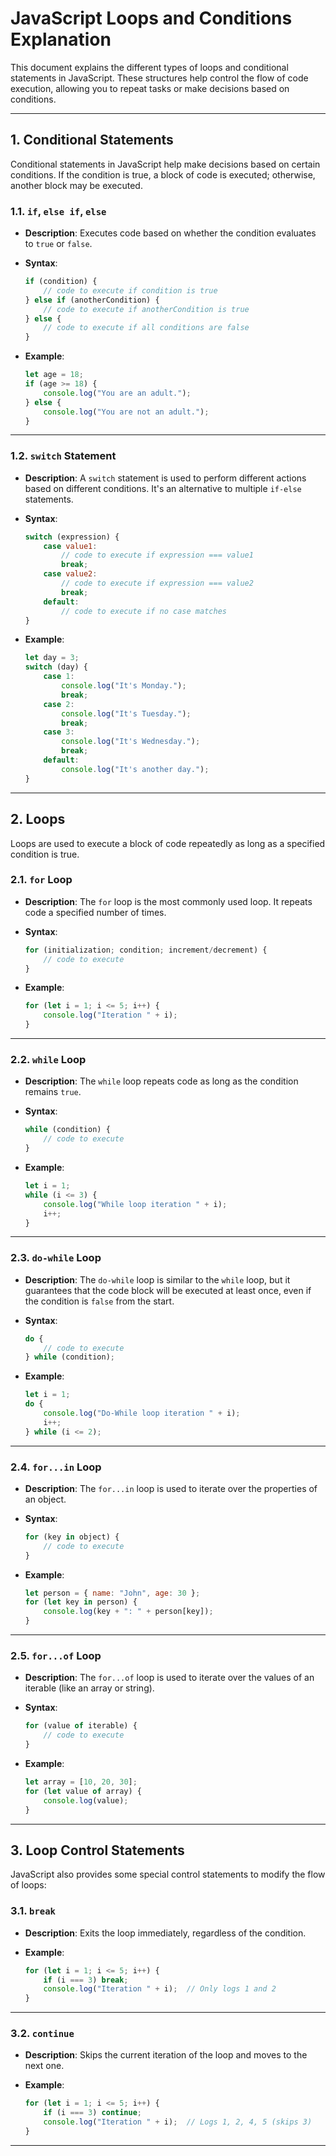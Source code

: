 # JavaScript Loops and Conditions Explanation

This document explains the different types of loops and conditional statements in JavaScript. These structures help control the flow of code execution, allowing you to repeat tasks or make decisions based on conditions.

---

## 1. Conditional Statements

Conditional statements in JavaScript help make decisions based on certain conditions. If the condition is true, a block of code is executed; otherwise, another block may be executed.

### 1.1. `if`, `else if`, `else`

- **Description**: Executes code based on whether the condition evaluates to `true` or `false`.
- **Syntax**:

    ```js
    if (condition) {
        // code to execute if condition is true
    } else if (anotherCondition) {
        // code to execute if anotherCondition is true
    } else {
        // code to execute if all conditions are false
    }
    ```

- **Example**:

    ```js
    let age = 18;
    if (age >= 18) {
        console.log("You are an adult.");
    } else {
        console.log("You are not an adult.");
    }
    ```

---

### 1.2. `switch` Statement

- **Description**: A `switch` statement is used to perform different actions based on different conditions. It's an alternative to multiple `if-else` statements.
- **Syntax**:

    ```js
    switch (expression) {
        case value1:
            // code to execute if expression === value1
            break;
        case value2:
            // code to execute if expression === value2
            break;
        default:
            // code to execute if no case matches
    }
    ```

- **Example**:

    ```js
    let day = 3;
    switch (day) {
        case 1:
            console.log("It's Monday.");
            break;
        case 2:
            console.log("It's Tuesday.");
            break;
        case 3:
            console.log("It's Wednesday.");
            break;
        default:
            console.log("It's another day.");
    }
    ```

---

## 2. Loops

Loops are used to execute a block of code repeatedly as long as a specified condition is true.

### 2.1. `for` Loop

- **Description**: The `for` loop is the most commonly used loop. It repeats code a specified number of times.
- **Syntax**:

    ```js
    for (initialization; condition; increment/decrement) {
        // code to execute
    }
    ```

- **Example**:

    ```js
    for (let i = 1; i <= 5; i++) {
        console.log("Iteration " + i);
    }
    ```

---

### 2.2. `while` Loop

- **Description**: The `while` loop repeats code as long as the condition remains `true`.
- **Syntax**:

    ```js
    while (condition) {
        // code to execute
    }
    ```

- **Example**:

    ```js
    let i = 1;
    while (i <= 3) {
        console.log("While loop iteration " + i);
        i++;
    }
    ```

---

### 2.3. `do-while` Loop

- **Description**: The `do-while` loop is similar to the `while` loop, but it guarantees that the code block will be executed at least once, even if the condition is `false` from the start.
- **Syntax**:

    ```js
    do {
        // code to execute
    } while (condition);
    ```

- **Example**:

    ```js
    let i = 1;
    do {
        console.log("Do-While loop iteration " + i);
        i++;
    } while (i <= 2);
    ```

---

### 2.4. `for...in` Loop

- **Description**: The `for...in` loop is used to iterate over the properties of an object.
- **Syntax**:

    ```js
    for (key in object) {
        // code to execute
    }
    ```

- **Example**:

    ```js
    let person = { name: "John", age: 30 };
    for (let key in person) {
        console.log(key + ": " + person[key]);
    }
    ```

---

### 2.5. `for...of` Loop

- **Description**: The `for...of` loop is used to iterate over the values of an iterable (like an array or string).
- **Syntax**:

    ```js
    for (value of iterable) {
        // code to execute
    }
    ```

- **Example**:

    ```js
    let array = [10, 20, 30];
    for (let value of array) {
        console.log(value);
    }
    ```

---

## 3. Loop Control Statements

JavaScript also provides some special control statements to modify the flow of loops:

### 3.1. `break`

- **Description**: Exits the loop immediately, regardless of the condition.
- **Example**:

    ```js
    for (let i = 1; i <= 5; i++) {
        if (i === 3) break;
        console.log("Iteration " + i);  // Only logs 1 and 2
    }
    ```

---

### 3.2. `continue`

- **Description**: Skips the current iteration of the loop and moves to the next one.
- **Example**:

    ```js
    for (let i = 1; i <= 5; i++) {
        if (i === 3) continue;
        console.log("Iteration " + i);  // Logs 1, 2, 4, 5 (skips 3)
    }
    ```

---
